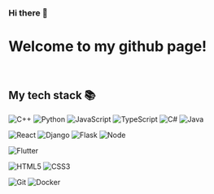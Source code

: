 ### Hi there 👋

<!--
**DavidLee1216/davidlee1216** is a ✨ _special_ ✨ repository because its `README.md` (this file) appears on your GitHub profile.

Here are some ideas to get you started:

- 🔭 I’m currently working on ...
- 🌱 I’m currently learning ...
- 👯 I’m looking to collaborate on ...
- 🤔 I’m looking for help with ...
- 💬 Ask me about ...
- 📫 How to reach me: ...
- 😄 Pronouns: ...
- ⚡ Fun fact: ...
-->
<h1>Welcome to my github page!</h1>
<br />
<h2> My tech stack 📚 </h2>

![C++](https://img.shields.io/badge/-c++-00599C?style=for-the-badge&logo=c%2B%2B&logoColor=ffffff)
![Python](https://img.shields.io/badge/-python-3776AB?style=for-the-badge&logo=python&logoColor=ffffff)
![JavaScript](https://img.shields.io/badge/-JavaScript-%23F7DF1C?style=for-the-badge&logo=javascript&logoColor=000000&labelColor=%23F7DF1C&color=%23FFCE5A)
![TypeScript](https://img.shields.io/badge/-TypeScript-007ACC?style=for-the-badge&logo=typescript&logoColor=white)
![C#](https://img.shields.io/badge/-C%23-239120?style=for-the-badge&logo=Csharp&logoColor=white)
![Java](https://img.shields.io/badge/-Java-white?style=for-the-badge&logo=java&logoColor=red)

![React](https://img.shields.io/badge/-React-222222?style=for-the-badge&logo=react)
![Django](https://img.shields.io/badge/-Django-092E20?style=for-the-badge&logo=django)
![Flask](https://img.shields.io/badge/-Flask-000000?style=for-the-badge&logo=flask)
![Node](https://img.shields.io/badge/-Nodejs-43853d?style=for-the-badge&logo=Node.js&logoColor=white)

![Flutter](https://img.shields.io/badge/-Flutter-02569B?style=for-the-badge&logo=flutter&logoColor=white)

![HTML5](https://img.shields.io/badge/-HTML5-F05032?style=for-the-badge&logo=html5&logoColor=ffffff)
![CSS3](https://img.shields.io/badge/-CSS3-007ACC?style=for-the-badge&logo=css3)

![Git](https://img.shields.io/badge/-Git-F05032?style=for-the-badge&logo=git&logoColor=ffffff)
![Docker](https://img.shields.io/badge/-Docker-46a2f1?style=for-the-badge&logo=docker&logoColor=ffffff)
